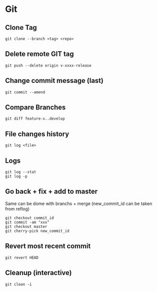 # Git

## Clone Tag

```
git clone --branch <tag> <repo>
```

## Delete remote GIT tag

```
git push --delete origin v-xxxx-release
```

## Change commit message (last)

```
git commit --amend
```

## Compare Branches

```
git diff feature-x..develop
```

## File changes history

```
git log <file>
```

## Logs

```
git log --stat
git log -p
```

## Go back + fix + add to master

Same can be dome with branchs + merge (new_commit_id can be taken from reflog)

```
git checkout commit_id
git commit -am "xxx"
git checkout master
git cherry-pick new_commit_id
```

## Revert most recent commit

```
git revert HEAD
```

## Cleanup (interactive)

```
git clean -i
```
